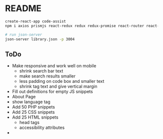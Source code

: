 # README

```sh
create-react-app code-assist
npm i axios prismjs react-redux redux redux-promise react-router react-router-dom node-sass json-server --save-dev

# run json-server
json-server library.json -p 3004
```

## ToDo

- Make responsive and work well on mobile
	+ shrink search bar text
	+ make search results smaller
	+ less padding on code box and smaller text
	+ shrink tag text and give vertical margin
- Fill out definitions for empty JS snippets
- About Page
- show language tag
- Add 50 PHP snippets
- Add 25 CSS snippets
- Add 25 HTML snippets
	+ head tags
	+ accessibility attributes
- 
